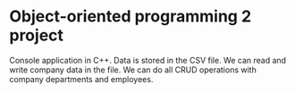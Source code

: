 # Object-oriented programming 2 project

Console application in C++.  Data is stored in the CSV file. We can read and write company
data in the file. We can do all CRUD operations with company departments and employees.
